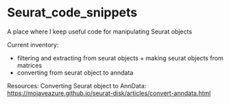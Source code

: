 # Seurat_code_snippets
A place where I keep useful code for manipulating Seurat objects

Current inventory:
- filtering and extracting from seurat objects + making seurat objects from matrices
- converting from seurat object to anndata

Resources:
Converting Seurat object to AnnData: https://mojaveazure.github.io/seurat-disk/articles/convert-anndata.html 
